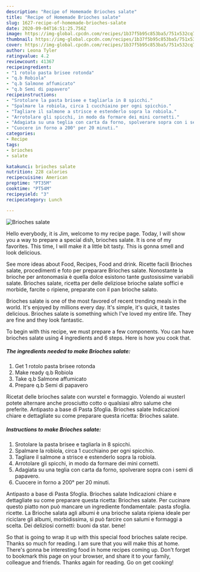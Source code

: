 ```yaml
---
description: "Recipe of Homemade Brioches salate"
title: "Recipe of Homemade Brioches salate"
slug: 1627-recipe-of-homemade-brioches-salate
date: 2020-09-04T16:51:25.756Z
image: https://img-global.cpcdn.com/recipes/1b37f5b95c853ba5/751x532cq70/brioches-salate-recipe-main-photo.jpg
thumbnail: https://img-global.cpcdn.com/recipes/1b37f5b95c853ba5/751x532cq70/brioches-salate-recipe-main-photo.jpg
cover: https://img-global.cpcdn.com/recipes/1b37f5b95c853ba5/751x532cq70/brioches-salate-recipe-main-photo.jpg
author: Leona Tyler
ratingvalue: 4.2
reviewcount: 41367
recipeingredient:
- "1 rotolo pasta brisee rotonda"
- "q.b Robiola"
- "q.b Salmone affumicato"
- "q.b Semi di papavero"
recipeinstructions:
- "Srotolare la pasta brisee e tagliarla in 8 spicchi."
- "Spalmare la robiola, circa 1 cucchiaino per ogni spicchio."
- "Tagliare il salmone a strisce e estenderlo sopra la robiola."
- "Arrotolare gli spicchi, in modo da formare dei mini cornetti."
- "Adagiata su una teglia con carta da forno, spolverare sopra con i semi di papavero."
- "Cuocere in forno a 200° per 20 minuti."
categories:
- Recipe
tags:
- brioches
- salate

katakunci: brioches salate 
nutrition: 228 calories
recipecuisine: American
preptime: "PT35M"
cooktime: "PT54M"
recipeyield: "3"
recipecategory: Lunch

---
```



![Brioches salate](https://img-global.cpcdn.com/recipes/1b37f5b95c853ba5/751x532cq70/brioches-salate-recipe-main-photo.jpg)

Hello everybody, it is Jim, welcome to my recipe page. Today, I will show you a way to prepare a special dish, brioches salate. It is one of my favorites. This time, I will make it a little bit tasty. This is gonna smell and look delicious.

See more ideas about Food, Recipes, Food and drink. Ricette facili Brioches salate, procedimenti e foto per preparare Brioches salate. Nonostante la brioche per antonomasia è quella dolce esistono tante gustosissime variabili salate. Brioches salate, ricetta per delle deliziose brioche salate soffici e morbide, farcite o ripiene, preparate con il pan brioche salato.

Brioches salate is one of the most favored of recent trending meals in the world. It's enjoyed by millions every day. It's simple, it's quick, it tastes delicious. Brioches salate is something which I've loved my entire life. They are fine and they look fantastic.


To begin with this recipe, we must prepare a few components. You can have brioches salate using 4 ingredients and 6 steps. Here is how you cook that.

<!--inarticleads1-->

##### The ingredients needed to make Brioches salate:

1. Get 1 rotolo pasta brisee rotonda
1. Make ready q.b Robiola
1. Take q.b Salmone affumicato
1. Prepare q.b Semi di papavero


Ricetat delle brioches salate con wurstel e formaggio. Volendo ai wusterl potete alternare anche prosciutto cotto o qualsiasi altro salume che preferite. Antipasto a base di Pasta Sfoglia. Brioches salate Indicazioni chiare e dettagliate su come preparare questa ricetta: Brioches salate. 

<!--inarticleads2-->

##### Instructions to make Brioches salate:

1. Srotolare la pasta brisee e tagliarla in 8 spicchi.
1. Spalmare la robiola, circa 1 cucchiaino per ogni spicchio.
1. Tagliare il salmone a strisce e estenderlo sopra la robiola.
1. Arrotolare gli spicchi, in modo da formare dei mini cornetti.
1. Adagiata su una teglia con carta da forno, spolverare sopra con i semi di papavero.
1. Cuocere in forno a 200° per 20 minuti.


Antipasto a base di Pasta Sfoglia. Brioches salate Indicazioni chiare e dettagliate su come preparare questa ricetta: Brioches salate. Per cucinare questo piatto non può mancare un ingrediente fondamentale: pasta sfoglia. ricette. La Brioche salata agli albumi è una brioche salata ripiena ideale per riciclare gli albumi, morbidissima, si può farcire con salumi e formaggi a scelta. Dei deliziosi cornetti: buoni da star. bene! 

So that is going to wrap it up with this special food brioches salate recipe. Thanks so much for reading. I am sure that you will make this at home. There's gonna be interesting food in home recipes coming up. Don't forget to bookmark this page on your browser, and share it to your family, colleague and friends. Thanks again for reading. Go on get cooking!
